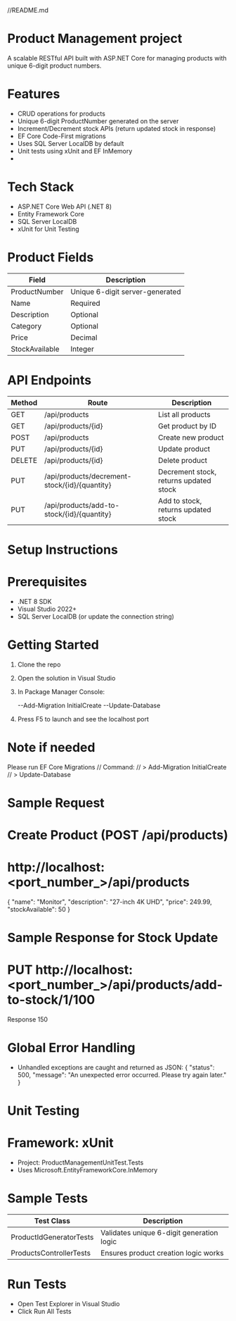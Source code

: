 ﻿//README.md

# Product Management project

A scalable RESTful API built with ASP.NET Core for managing products with unique 6-digit product numbers.

# Features
- CRUD operations for products
- Unique 6-digit ProductNumber generated on the server
- Increment/Decrement stock APIs (return updated stock in response)
- EF Core Code-First migrations
- Uses SQL Server LocalDB by default
- Unit tests using xUnit and EF InMemory
- 
# Tech Stack
- ASP.NET Core Web API (.NET 8)
- Entity Framework Core
- SQL Server LocalDB
- xUnit for Unit Testing

# Product Fields
| Field            | Description                     |
|------------------|----------------------------------|
| ProductNumber     | Unique 6-digit server-generated |
| Name              | Required                         |
| Description       | Optional                         |
| Category          | Optional                         |
| Price             | Decimal                          |
| StockAvailable    | Integer                          |

# API Endpoints
| Method | Route                                             | Description                            |
|--------|---------------------------------------------------|----------------------------------------|
| GET    | /api/products                                     | List all products                      |
| GET    | /api/products/{id}                                | Get product by ID                      |
| POST   | /api/products                                     | Create new product                     |
| PUT    | /api/products/{id}                                | Update product                         |
| DELETE | /api/products/{id}                                | Delete product                         |
| PUT    | /api/products/decrement-stock/{id}/{quantity}     | Decrement stock, returns updated stock |
| PUT    | /api/products/add-to-stock/{id}/{quantity}        | Add to stock, returns updated stock    |

# Setup Instructions

# Prerequisites
- .NET 8 SDK
- Visual Studio 2022+
- SQL Server LocalDB (or update the connection string)

# Getting Started
1. Clone the repo
2. Open the solution in Visual Studio
3. In Package Manager Console:
    
    --Add-Migration InitialCreate
    --Update-Database
    
4. Press F5 to launch and see the localhost port

# Note if needed
Please run EF Core Migrations
// Command:
// > Add-Migration InitialCreate
// > Update-Database

# Sample Request
# Create Product (POST /api/products)
# http://localhost:<port_number_>/api/products

{
  "name": "Monitor",
  "description": "27-inch 4K UHD",
  "price": 249.99,
  "stockAvailable": 50
}


# Sample Response for Stock Update
# PUT http://localhost:<port_number_>/api/products/add-to-stock/1/100
Response
150


# Global Error Handling
- Unhandled exceptions are caught and returned as JSON:
{
  "status": 500,
  "message": "An unexpected error occurred. Please try again later."
}


# Unit Testing

# Framework: xUnit
- Project: ProductManagementUnitTest.Tests
- Uses Microsoft.EntityFrameworkCore.InMemory

# Sample Tests
| Test Class                | Description                              |
|--------------------------|------------------------------------------|
| ProductIdGeneratorTests  | Validates unique 6-digit generation logic|
| ProductsControllerTests  | Ensures product creation logic works     |

# Run Tests
- Open Test Explorer in Visual Studio
- Click Run All Tests